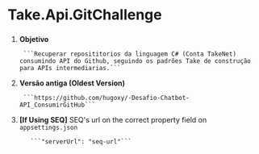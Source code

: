 ﻿# Take.Api.GitChallenge
### 

 1. **Objetivo**
  
         ```Recuperar reposititorios da linguagem C# (Conta TakeNet) consumindo API do Github, seguindo os padrões Take de construção para APIs intermediarias.```
    

2. **Versão antiga (Oldest Version)**
    
        ```https://github.com/hugoxy/-Desafio-Chatbot-API_ConsumirGitHub```
    
    
2. **[If Using SEQ]** SEQ's url on the correct property field on `appsettings.json`

    
          ```"serverUrl": "seq-url"```
    



